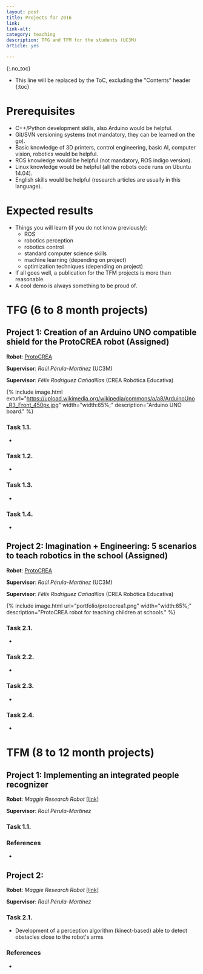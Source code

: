 ```yaml
---
layout: post
title: Projects for 2016
link: 
link-alt: 
category: teaching
description: TFG and TFM for the students (UC3M)
article: yes

---
```


{:.no_toc}

* This line will be replaced by the ToC, excluding the "Contents" header
{:toc}

# Prerequisites

 * C++/Python development skills, also Arduino would be helpful.
 * Git/SVN versioning systems (not mandatory, they can be learned on the go).
 * Basic knowledge of 3D printers, control engineering, basic AI, computer vision, robotics would be helpful.
 * ROS knowledge would be helpful (not mandatory, ROS indigo version).
 * Linux knowledge would be helpful (all the robots code runs on Ubuntu 14.04).
 * English skills would be helpful (research articles are usually in this language).

# Expected results

 * Things you will learn (if you do not know previously):
   * ROS
   * robotics perception
   * robotics control
   * standard computer science skills 
   * machine learning (depending on project)
   * optimization techniques (depending on project)
 * If all goes well, a publication for the TFM projects is more than reasonable.
 * A cool demo is always something to be proud of.


# TFG (6 to 8 month projects)

## Project 1: Creation of an Arduino UNO compatible shield for the ProtoCREA robot (Assigned)

**Robot**: [ProtoCREA]()

**Supervisor**: *Raúl Pérula-Martínez* (UC3M)

**Supervisor**: *Félix Rodríguez Cañadillas* (CREA Robótica Educativa)

{% include image.html exturl="https://upload.wikimedia.org/wikipedia/commons/a/a8/ArduinoUno_R3_Front_450px.jpg" width="width:65%;"  description="Arduino UNO board." %}

### Task 1.1. 

 * 
 
### Task 1.2. 

 * 

### Task 1.3. 

 * 
 
### Task 1.4. 

 * 


## Project 2: Imagination + Engineering: 5 scenarios to teach robotics in the school (Assigned)

**Robot**: [ProtoCREA]()

**Supervisor**: *Raúl Pérula-Martínez* (UC3M)

**Supervisor**: *Félix Rodríguez Cañadillas* (CREA Robótica Educativa)

{% include image.html url="portfolio/protocrea1.png" width="width:65%;"  description="ProtoCREA robot for teaching children at schools." %}

### Task 2.1. 

 * 
 
### Task 2.2. 

 * 

### Task 2.3. 

 * 
 
### Task 2.4. 

 * 


# TFM (8 to 12 month projects)

## Project 1: Implementing an integrated people recognizer

**Robot**: *Maggie Research Robot* [[link]]()

**Supervisor**: *Raúl Pérula-Martínez*

### Task 1.1. 



### References

 * 


## Project 2: 

**Robot**: *Maggie Research Robot* [[link]](http://wiki.ros.org/Robots/Maggie)

**Supervisor**: *Raúl Pérula-Martínez*


### Task 2.1. 

 * Development of a perception algorithm (kinect-based) able to detect obstacles close to the robot's arms

### References

 * 

